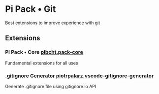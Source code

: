 # Pi Pack • Git

Best extensions to improve experience with git

## Extensions

### Pi Pack • Core [pibcht.pack-core](https://marketplace.visualstudio.com/items?itemName=pibcht.pack-core)

Fundamental extensions for all uses

### .gitignore Generator [piotrpalarz.vscode-gitignore-generator](https://marketplace.visualstudio.com/items?itemName=piotrpalarz.vscode-gitignore-generator)

Generate .gitignore file using gitignore.io API

